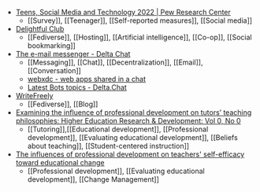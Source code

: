 - [Teens, Social Media and Technology 2022 | Pew Research Center](https://www.pewresearch.org/internet/2022/08/10/teens-social-media-and-technology-2022/)
	- [[Survey]], [[Teenager]], [[Self-reported measures]], [[Social media]]
- [Delightful Club](https://delightful.club/)
	- [[Fediverse]], [[Hosting]], [[Artificial intelligence]], [[Co-op]], [[Social bookmarking]]
- [The e-mail messenger - Delta Chat](https://delta.chat/en/)
	- [[Messaging]], [[Chat]], [[Decentralization]], [[Email]], [[Conversation]]
	- [webxdc - web apps shared in a chat](https://webxdc.org/)
	- [Latest Bots topics - Delta.Chat](https://support.delta.chat/c/bots/9)
- [WriteFreely](https://writefreely.org/)
	- [[Fediverse]], [[Blog]]
- [Examining the influence of professional development on tutors’ teaching philosophies: Higher Education Research & Development: Vol 0, No 0](https://www.tandfonline.com/doi/abs/10.1080/07294360.2022.2146060?journalCode=cher20)
	- [[Tutoring]],[[Educational development]], [[Professional development]], [[Evaluating educational development]], [[Beliefs about teaching]], [[Student-centered instruction]]
- [The influences of professional development on teachers' self-efficacy toward educational change](https://www.researchgate.net/publication/236027509_The_influences_of_professional_development_on_teachers'_self-efficacy_toward_educational_change)
	- [[Professional development]], [[Evaluating educational development]], [[Change Management]]